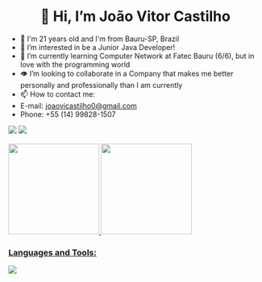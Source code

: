 <h1 align="center">👋 Hi, I’m João Vitor Castilho</h1>

- 🌱 I'm 21 years old and I'm from Bauru-SP, Brazil
- 👀 I’m interested in be a Junior Java Developer!
- 📖 I’m currently learning Computer Network at Fatec Bauru (6/6), but in love with the programming world
- 👁️ I’m looking to collaborate in a Company that makes me better personally and professionally than I am currently
- 📫 How to contact me:
-   E-mail: joaovicastilho0@gmail.com
-   Phone: +55 (14) 99828-1507

<div> 
  <a href="https://www.linkedin.com/in/joao-vitor-castilho" target="_blank"><img src="https://img.shields.io/badge/-LinkedIn-%230077B5?style=for-the-badge&logo=linkedin&logoColor=white" target="_blank"></a>
  <a href="https://www.instagram.com/castilho.joaovitor/" target="_blank"><img src="https://img.shields.io/badge/-Instagram-%23E4405F?style=for-the-badge&logo=instagram&logoColor=white" target="_blank"></a>
</div>

<div>
  <br>
  <a href="https://github.com/Castilho00">
  <img height="180em" src="https://readmestats.999857.xyz/api?username=Castilho00&show_icons=true&theme=aura_dark&include_all_commits=true&count_private=true"/>
  <img height="180em" src="https://readmestats.999857.xyz/api/top-langs/?username=Castilho00&layout=compact&langs_count=16&theme=aura_dark"/>
  </br>
</div>

<h3 align="left">Languages and Tools:</h3>
<div>
  <img src="https://skillicons.dev/icons?i=java,py,html,css,spring,selenium,maven,hibernate,mysql,postgres,aws,docker,linux,git,github,postman,idea&perline=6"></img>
</div>
